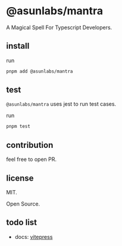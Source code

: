 # @asunlabs/mantra

A Magical Spell For Typescript Developers.

## install

run

```sh
pnpm add @asunlabs/mantra
```

## test

`@asunlabs/mantra` uses jest to run test cases.

run

```sh
pnpm test
```

## contribution

feel free to open PR.

## license

MIT.

Open Source.

## todo list

- docs: [vitepress](https://vitepress.dev/)
